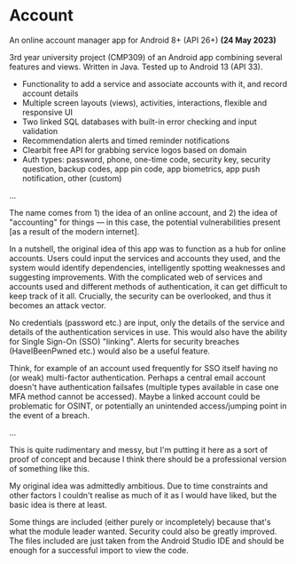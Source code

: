 # Account
An online account manager app for Android 8+ (API 26+)
**(24 May 2023)**

3rd year university project (CMP309) of an Android app combining several features and views. Written in Java. Tested up to Android 13 (API 33).

- Functionality to add a service and associate accounts with it, and record account details
- Multiple screen layouts (views), activities, interactions, flexible and responsive UI
- Two linked SQL databases with built-in error checking and input validation
- Recommendation alerts and timed reminder notifications
- Clearbit free API for grabbing service logos based on domain
- Auth types: password, phone, one-time code, security key, security question, backup codes, app pin code, app biometrics, app push notification, other (custom)

...
  
The name comes from 1) the idea of an online account, and 2) the idea of "accounting" for things — in this case, the potential vulnerabilities present [as a result of the modern internet].

In a nutshell, the original idea of this app was to function as a hub for online accounts. Users could input the services and accounts they used, and the system would identify dependencies, intelligently spotting weaknesses and suggesting improvements. With the complicated web of services and accounts used and different methods of authentication, it can get difficult to keep track of it all. Crucially, the security can be overlooked, and thus it becomes an attack vector.

No credentials (password etc.) are input, only the details of the service and details of the authentication services in use. This would also have the ability for Single Sign-On (SSO) "linking". Alerts for security breaches (HaveIBeenPwned etc.) would also be a useful feature.

Think, for example of an account used frequently for SSO itself having no (or weak) multi-factor authentication. Perhaps a central email account doesn't have authentication failsafes (multiple types available in case one MFA method cannot be accessed). Maybe a linked account could be problematic for OSINT, or potentially an unintended access/jumping point in the event of a breach.

...

This is quite rudimentary and messy, but I'm putting it here as a sort of proof of concept and because I think there should be a professional version of something like this.

My original idea was admittedly ambitious. Due to time constraints and other factors I couldn't realise as much of it as I would have liked, but the basic idea is there at least.

Some things are included (either purely or incompletely) because that's what the module leader wanted. Security could also be greatly improved. The files included are just taken from the Android Studio IDE and should be enough for a successful import to view the code.
